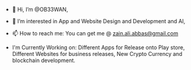 - 👋 Hi, I’m @OB33WAN,
- 👀 I’m interested in App and Website Design and Development and AI,
- 📫 How to reach me: You can get me @ zain.ali.abbas@gmail.com

- I'm Currently Working on:
Different Apps for Release onto Play store, 
Different Websites for business releases, 
New Crypto Currency and blockchain development.

<!---
Ob1iviou5/Ob1iviou5 is a ✨ special ✨ repository because its `README.md` (this file) appears on your GitHub profile.
You can click the Preview link to take a look at your changes.
--->
